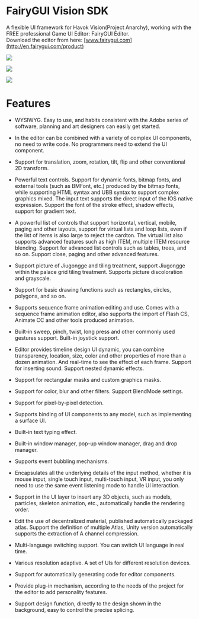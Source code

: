 FairyGUI Vision SDK
====

A flexible UI framework for Havok Vision(Project Anarchy), working with the FREE professional Game UI Editor: FairyGUI Editor.  
Download the editor from here: [www.fairygui.com](http://en.fairygui.com/product)

![](http://www.fairygui.com/images/20180109104718.png)

![](http://www.fairygui.com/images/20180109104733.png)

![](http://www.fairygui.com/images/20180109104759.png)

Features
====

* WYSIWYG. Easy to use, and habits consistent with the Adobe series of software, planning and art designers can easily get started.

* In the editor can be combined with a variety of complex UI components, no need to write code. No programmers need to extend the UI component.

* Support for translation, zoom, rotation, tilt, flip and other conventional 2D transform.

* Powerful text controls. Support for dynamic fonts, bitmap fonts, and external tools (such as BMFont, etc.) produced by the bitmap fonts, while supporting HTML syntax and UBB syntax to support complex graphics mixed. The input text supports the direct input of the IOS native expression. Support the font of the stroke effect, shadow effects, support for gradient text.

* A powerful list of controls that support horizontal, vertical, mobile, paging and other layouts, support for virtual lists and loop lists, even if the list of items is also large to reject the cardton. The virtual list also supports advanced features such as high ITEM, multiple ITEM resource blending. Support for advanced list controls such as tables, trees, and so on. Support close, paging and other advanced features.

* Support picture of Jiugongge and tiling treatment, support Jiugongge within the palace grid tiling treatment. Supports picture discoloration and grayscale.

* Support for basic drawing functions such as rectangles, circles, polygons, and so on.

* Supports sequence frame animation editing and use. Comes with a sequence frame animation editor, also supports the import of Flash CS, Animate CC and other tools produced animation.

* Built-in sweep, pinch, twist, long press and other commonly used gestures support. Built-in joystick support.

* Editor provides timeline design UI dynamic, you can combine transparency, location, size, color and other properties of more than a dozen animation. And real-time to see the effect of each frame. Support for inserting sound. Support nested dynamic effects.

* Support for rectangular masks and custom graphics masks.

* Support for color, blur and other filters. Support BlendMode settings.

* Support for pixel-by-pixel detection.

* Supports binding of UI components to any model, such as implementing a surface UI.

* Built-in text typing effect.

* Built-in window manager, pop-up window manager, drag and drop manager.

* Supports event bubbling mechanisms.

* Encapsulates all the underlying details of the input method, whether it is mouse input, single touch input, multi-touch input, VR input, you only need to use the same event listening mode to handle UI interaction.

* Support in the UI layer to insert any 3D objects, such as models, particles, skeleton animation, etc., automatically handle the rendering order.

* Edit the use of decentralized material, published automatically packaged atlas. Support the definition of multiple Atlas, Unity version automatically supports the extraction of A channel compression.

* Multi-language switching support. You can switch UI language in real time.

* Various resolution adaptive. A set of UIs for different resolution devices.

* Support for automatically generating code for editor components.

* Provide plug-in mechanism, according to the needs of the project for the editor to add personality features.

* Support design function, directly to the design shown in the background, easy to control the precise splicing.